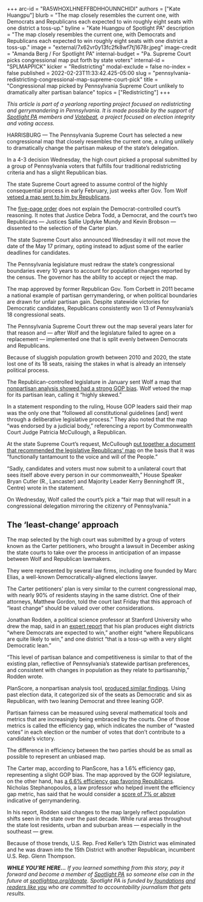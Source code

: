 +++
arc-id = "RA5WHOXLHNEFFBDHHOUNNCHIDI"
authors = ["Kate Huangpu"]
blurb = "The map closely resembles the current one, with Democrats and Republicans each expected to win roughly eight seats with one district a toss-up."
byline = "Kate Huangpu of Spotlight PA"
description = "The map closely resembles the current one, with Democrats and Republicans each expected to win roughly eight seats with one district a toss-up."
image = "external/7x62vr0y13fc2fk8wf7tj1678r.jpeg"
image-credit = "Amanda Berg / For Spotlight PA"
internal-budget = "Pa. Supreme Court picks congressional map put forth by state voters"
internal-id = "SPLMAPPICK"
kicker = "Redistricting"
modal-exclude = false
no-index = false
published = 2022-02-23T11:33:42.425-05:00
slug = "pennsylvania-redistricting-congressional-map-supreme-court-pick"
title = "Congressional map picked by Pennsylvania Supreme Court unlikely to dramatically alter partisan balance"
topics = ["Redistricting"]
+++

<i>This article is part of a yearlong reporting project focused on redistricting and gerrymandering in Pennsylvania. It is made possible by the support of </i><a href="https://www.spotlightpa.org/"><i>Spotlight PA</i></a><i> members and </i><a href="https://votebeat.org/"><i>Votebeat</i></a><i>, a project focused on election integrity and voting access.</i>

HARRISBURG — The Pennsylvania Supreme Court has selected a new congressional map that closely resembles the current one, a ruling unlikely to dramatically change the partisan makeup of the state’s delegation.

In a 4-3 decision Wednesday, the high court picked a proposal submitted by a group of Pennsylvania voters that fulfills four traditional redistricting criteria and has a slight Republican bias.

The state Supreme Court agreed to assume control of the highly consequential process in early February, just weeks after Gov. Tom Wolf <a href="https://www.spotlightpa.org/news/2022/01/pennsylvania-redistricting-congressional-map-veto/">vetoed a map sent to him by Republicans</a>.

<script src="https://www.spotlightpa.org/embed.js" async></script><div data-spl-embed-version="1" data-spl-src="https://www.spotlightpa.org/embeds/newsletter/"></div>

The <a href="https://www.pacourts.us/Storage/media/pdfs/20220223/162516-7mm2022-orderadopting2022congressionalplan(withmap).pdf">five-page order</a> does not explain the Democrat-controlled court’s reasoning. It notes that Justice Debra Todd, a Democrat, and the court’s two Republicans — Justices Sallie Updyke Mundy and Kevin Brobson — dissented to the selection of the Carter plan.

The state Supreme Court also announced Wednesday it will not move the date of the May 17 primary, opting instead to adjust some of the earlier deadlines for candidates.

The Pennsylvania legislature must redraw the state’s congressional boundaries every 10 years to account for population changes reported by the census. The governor has the ability to accept or reject the map.

The map approved by former Republican Gov. Tom Corbett in 2011 became a national example of partisan gerrymandering, or when political boundaries are drawn for unfair partisan gain. Despite statewide victories for Democratic candidates, Republicans consistently won 13 of Pennsylvania’s 18 congressional seats.

The Pennsylvania Supreme Court threw out the map several years later for that reason and — after Wolf and the legislature failed to agree on a replacement — implemented one that is split evenly between Democrats and Republicans.

Because of sluggish population growth between 2010 and 2020, the state lost one of its 18 seats, raising the stakes in what is already an intensely political process.

The Republican-controlled legislature in January sent Wolf a map that <a href="https://www.spotlightpa.org/news/2022/01/pennsylvania-redistricting-congressional-map-final-passage-tom-wolf/">nonpartisan analysis showed had a strong GOP bias</a>. Wolf vetoed the map for its partisan lean, calling it “highly skewed.”

In a statement responding to the ruling, House GOP leaders said their map was the only one that “followed all constitutional guidelines [and] went through a deliberative legislative process.” They also noted that the map “was endorsed by a judicial body,” referencing a report by Commonwealth Court Judge Patricia McCullough, a Republican.

At the state Supreme Court’s request, McCullough <a href="https://www.spotlightpa.org/news/2022/02/pennsylvania-redistricting-congressional-map-recommendation/">put together a document that recommended the legislative Republicans’ map</a> on the basis that it was “functionally tantamount to the voice and will of the People.”

“Sadly, candidates and voters must now submit to a unilateral court that sees itself above every person in our commonwealth,” House Speaker Bryan Cutler (R., Lancaster) and Majority Leader Kerry Benninghoff (R., Centre) wrote in the statement.

On Wednesday, Wolf called the court’s pick a “fair map that will result in a congressional delegation mirroring the citizenry of Pennsylvania.”

<div class="flourish-embed flourish-map" data-src="visualisation/8541779"><script src="https://public.flourish.studio/resources/embed.js"></script></div>

## The ‘least-change’ approach

The map selected by the high court was submitted by a group of voters known as the Carter petitioners, who brought a lawsuit in December asking the state courts to take over the process in anticipation of an impasse between Wolf and Republican lawmakers.

They were represented by several law firms, including one founded by Marc Elias, a well-known Democratically-aligned elections lawyer.

The Carter petitioners’ plan is very similar to the current congressional map, with nearly 90% of residents staying in the same district. One of their attorneys, Matthew Gordon, told the court last Friday that this approach of “least change” should be valued over other considerations.

Jonathan Rodden, a political science professor at Stanford University who drew the map, said in an <a href="https://www.pacourts.us/Storage/media/pdfs/20220125/200728-jan.24,2022-carterpetitionersbrief.pdf">expert report</a> that his plan produces eight districts “where Democrats are expected to win,” another eight “where Republicans are quite likely to win,” and one district “that is a toss-up with a very slight Democratic lean.”

“This level of partisan balance and competitiveness is similar to that of the existing plan, reflective of Pennsylvania’s statewide partisan preferences, and consistent with changes in population as they relate to partisanship,” Rodden wrote.

PlanScore, a nonpartisan analysis tool, <a href="https://planscore.campaignlegal.org/plan.html?20220223T185831.787249966Z">produced similar findings</a>. Using past election data, it categorized six of the seats as Democratic and six as Republican, with two leaning Democrat and three leaning GOP.

Partisan fairness can be measured using several mathematical tools and metrics that are increasingly being embraced by the courts. One of those metrics is called the efficiency gap, which indicates the number of “wasted votes” in each election or the number of votes that don’t contribute to a candidate’s victory.

<script src="https://www.spotlightpa.org/embed.js" async></script><div data-spl-embed-version="1" data-spl-src="https://www.spotlightpa.org/embeds/donate/"></div>

The difference in efficiency between the two parties should be as small as possible to represent an unbiased map.

The Carter map, according to PlanScore, has a 1.6% efficiency gap, representing a slight GOP bias. The map approved by the GOP legislature, on the other hand, has <a href="https://planscore.campaignlegal.org/plan.html?20220223T192414.611132226Z">a 6.6% efficiency gap favoring Republicans</a>. Nicholas Stephanopoulos, a law professor who helped invent the efficiency gap metric, has said that he would consider a <a href="https://www.vox.com/policy-and-politics/2017/6/19/15831640/supreme-court-gerrymandering-wisconsin">score of 7% or above</a> indicative of gerrymandering.

In his report, Rodden said changes to the map largely reflect population shifts seen in the state over the past decade. While rural areas throughout the state lost residents, urban and suburban areas — especially in the southeast — grew.

Because of those trends, U.S. Rep. Fred Keller’s 12th District was eliminated and he was drawn into the 15th District with another Republican, incumbent U.S. Rep. Glenn Thompson.

<i><b>WHILE YOU’RE HERE...</b></i><i> If you learned something from this story, pay it forward and become a member of </i><a href="https://www.spotlightpa.org/"><i>Spotlight PA</i></a><i> so someone else can in the future at </i><a href="http://spotlightpa.org/donate"><i>spotlightpa.org/donate</i></a><i>. Spotlight PA is funded by</i><a href="https://www.spotlightpa.org/support"><i> foundations</i></a><i> </i><a href="https://www.spotlightpa.org/support"><i>and readers like you</i></a><i> who are committed to accountability journalism that gets results.</i>
